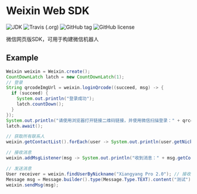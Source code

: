 # Weixin Web SDK
![JDK](https://img.shields.io/badge/JDK-1.8%2B-orange.svg?style=flat) 
![Travis (.org)](https://img.shields.io/travis/swim2sun/weixin-web-sdk.svg) 
![GitHub tag](https://img.shields.io/github/tag/swim2sun/weixin-web-sdk.svg) 
![GitHub license](https://img.shields.io/github/license/swim2sun/weixin-web-sdk.svg)

微信网页版SDK，可用于构建微信机器人

## Example

```java
Weixin weixin = Weixin.create();
CountDownLatch latch = new CountDownLatch(1);
// 登录
String qrcodeImgUrl = weixin.loginQrcode((succeed, msg) -> {
  if (succeed) {
    System.out.println("登录成功");
    latch.countDown();
  }
});
System.out.println("请使用浏览器打开链接二维码链接，并使用微信扫描登录：" + qrcodeImgUrl);
latch.await();

// 获取所有联系人
weixin.getContactList().forEach(user -> System.out.println(user.getNickName()));

// 接收消息
weixin.addMsgListener(msg -> System.out.println("收到消息：" + msg.getContent()));

// 发送消息
User receiver = weixin.findUserByNickname("Xiangyang Pro 2.0"); // 接收方的微信昵称
Message msg = Message.builder().type(Message.Type.TEXT).content("测试").to(receiver).build();
weixin.sendMsg(msg);
```

